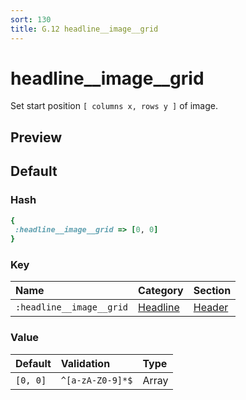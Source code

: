 ```yaml
---
sort: 130
title: G.12 headline__image__grid
---
```

# headline__image__grid

Set start position `[ columns x, rows y ]` of image.


## Preview

<div >
    <canvas id='canvas' search=':headline__image__grid' palette='option_detail'></canvas>
</div>
<script src="../assets/js/marker.js"></script>  

 
## Default

### Hash

```ruby
{
 :headline__image__grid => [0, 0]
} 
```

### Key

| **Name** | **Category** | **Section** |
| :--- | :--- | :--- |
| ```:headline__image__grid``` |  [Headline](./#headline) | [Header](/sections/header) |

### Value



| **Default**| **Validation**| **Type** |
| :--- | :--- | :--- |
| ```[0, 0]``` | ```^[a-zA-Z0-9]*$``` | Array |

